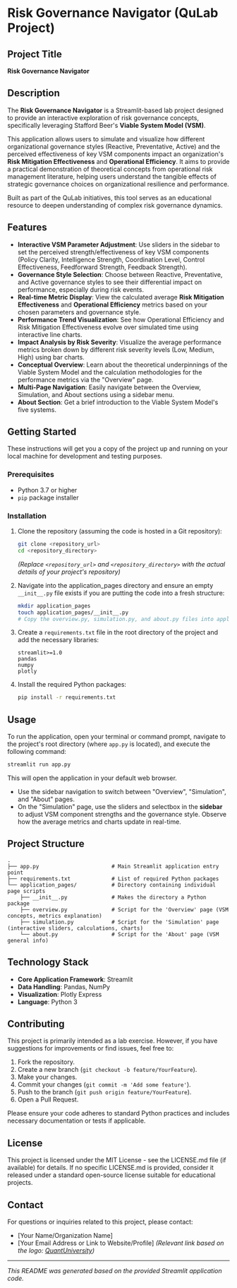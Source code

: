 # Risk Governance Navigator (QuLab Project)

## Project Title

**Risk Governance Navigator**

## Description

The **Risk Governance Navigator** is a Streamlit-based lab project designed to provide an interactive exploration of risk governance concepts, specifically leveraging Stafford Beer's **Viable System Model (VSM)**.

This application allows users to simulate and visualize how different organizational governance styles (Reactive, Preventative, Active) and the perceived effectiveness of key VSM components impact an organization's **Risk Mitigation Effectiveness** and **Operational Efficiency**. It aims to provide a practical demonstration of theoretical concepts from operational risk management literature, helping users understand the tangible effects of strategic governance choices on organizational resilience and performance.

Built as part of the QuLab initiatives, this tool serves as an educational resource to deepen understanding of complex risk governance dynamics.

## Features

*   **Interactive VSM Parameter Adjustment**: Use sliders in the sidebar to set the perceived strength/effectiveness of key VSM components (Policy Clarity, Intelligence Strength, Coordination Level, Control Effectiveness, Feedforward Strength, Feedback Strength).
*   **Governance Style Selection**: Choose between Reactive, Preventative, and Active governance styles to see their differential impact on performance, especially during risk events.
*   **Real-time Metric Display**: View the calculated average **Risk Mitigation Effectiveness** and **Operational Efficiency** metrics based on your chosen parameters and governance style.
*   **Performance Trend Visualization**: See how Operational Efficiency and Risk Mitigation Effectiveness evolve over simulated time using interactive line charts.
*   **Impact Analysis by Risk Severity**: Visualize the average performance metrics broken down by different risk severity levels (Low, Medium, High) using bar charts.
*   **Conceptual Overview**: Learn about the theoretical underpinnings of the Viable System Model and the calculation methodologies for the performance metrics via the "Overview" page.
*   **Multi-Page Navigation**: Easily navigate between the Overview, Simulation, and About sections using a sidebar menu.
*   **About Section**: Get a brief introduction to the Viable System Model's five systems.

## Getting Started

These instructions will get you a copy of the project up and running on your local machine for development and testing purposes.

### Prerequisites

*   Python 3.7 or higher
*   `pip` package installer

### Installation

1.  Clone the repository (assuming the code is hosted in a Git repository):

    ```bash
    git clone <repository_url>
    cd <repository_directory>
    ```
    *(Replace `<repository_url>` and `<repository_directory>` with the actual details of your project's repository)*

2.  Navigate into the application_pages directory and ensure an empty `__init__.py` file exists if you are putting the code into a fresh structure:

    ```bash
    mkdir application_pages
    touch application_pages/__init__.py
    # Copy the overview.py, simulation.py, and about.py files into application_pages/
    ```

3.  Create a `requirements.txt` file in the root directory of the project and add the necessary libraries:

    ```text
    streamlit>=1.0
    pandas
    numpy
    plotly
    ```

4.  Install the required Python packages:

    ```bash
    pip install -r requirements.txt
    ```

## Usage

To run the application, open your terminal or command prompt, navigate to the project's root directory (where `app.py` is located), and execute the following command:

```bash
streamlit run app.py
```

This will open the application in your default web browser.

*   Use the sidebar navigation to switch between "Overview", "Simulation", and "About" pages.
*   On the "Simulation" page, use the sliders and selectbox in the **sidebar** to adjust VSM component strengths and the governance style. Observe how the average metrics and charts update in real-time.

## Project Structure

```text
.
├── app.py                       # Main Streamlit application entry point
├── requirements.txt             # List of required Python packages
└── application_pages/           # Directory containing individual page scripts
    ├── __init__.py              # Makes the directory a Python package
    ├── overview.py              # Script for the 'Overview' page (VSM concepts, metrics explanation)
    ├── simulation.py            # Script for the 'Simulation' page (interactive sliders, calculations, charts)
    └── about.py                 # Script for the 'About' page (VSM general info)
```

## Technology Stack

*   **Core Application Framework**: Streamlit
*   **Data Handling**: Pandas, NumPy
*   **Visualization**: Plotly Express
*   **Language**: Python 3

## Contributing

This project is primarily intended as a lab exercise. However, if you have suggestions for improvements or find issues, feel free to:

1.  Fork the repository.
2.  Create a new branch (`git checkout -b feature/YourFeature`).
3.  Make your changes.
4.  Commit your changes (`git commit -m 'Add some feature'`).
5.  Push to the branch (`git push origin feature/YourFeature`).
6.  Open a Pull Request.

Please ensure your code adheres to standard Python practices and includes necessary documentation or tests if applicable.

## License

This project is licensed under the MIT License - see the LICENSE.md file (if available) for details. If no specific LICENSE.md is provided, consider it released under a standard open-source license suitable for educational projects.

## Contact

For questions or inquiries related to this project, please contact:

*   [Your Name/Organization Name]
*   [Your Email Address or Link to Website/Profile]
    *(Relevant link based on the logo: [QuantUniversity](https://www.quantuniversity.com/))*

---

*This README was generated based on the provided Streamlit application code.*
